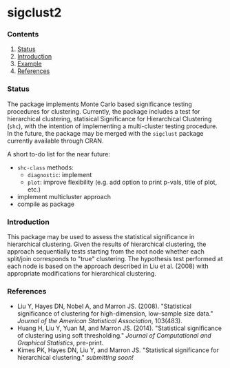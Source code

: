 sigclust2 
=======================

### Contents
1. [Status](#status)
3. [Introduction](#intro)
4. [Example](#example)
5. [References](#refs)


### <a name="status"></a> Status
The package implements Monte Carlo based significance testing procedures for
clustering. Currently, the package includes a test for hierarchical clustering,
statisical Significance for Hierarchical Clustering  (`shc`), with the intention of
implementing a multi-cluster testing procedure. In the future, the package may be
merged with the `sigclust` package currently available through CRAN.

A short to-do list for the near future:
* `shc-class` methods:
  * `diagnostic`: implement
  * `plot`: improve flexibility (e.g. add option to print p-vals, title of plot, etc.)
* implement multicluster approach
* compile as package


### <a name="intro"></a> Introduction
This package may be used to assess the statistical significance in
hierarchical clustering. Given the results of hierarchical clustering,
the approach sequentially tests starting from the root node whether each 
split/join corresponds to "true" clustering. The hypothesis test performed at 
each node is based on the approach described in Liu et al. (2008) with 
appropriate modifications for hierarchical clustering.


<!--
### <a name="example"></a> Example
Consider the `mtcars` dataset. The HSigClust testing procedure may be 
implemented for a specific clustering procedure, e.g. euclidean dissimilarity 
and average linkage, using the call:


```r
library(sigclust2)
```

```
## Error: there is no package called 'sigclust2'
```

```r
##run HSigClust on toy dataset using Ward linkage
our_hsc <- shc(mtcars, metric="euclidean", linkage="ward")
```

```
## Error: could not find function "shc"
```

In the above call to `HSCtest()` we use the default value of `alpha = 1`
which results in the procedure testing at all branches along the dendrogram.
Alternatively, we may have specified `alpha = 0.05` for the testing procedure
to iteratively test from the top using a FWER control stopping procedure 
originally described in Meinshausen et al. 2010. 


```r
##run SHC on toy dataset with FWER control at 0.05
## algorithm will skip all tests ignored by sequential
## FWER procedure.
short_hsc <- shc(mtcars, metric="euclidean", linkage="ward", 
                 alpha=0.05)
```

```
## Error: could not find function "shc"
```

We can access the p-values at each node by calling the getter function, 
`p_norm`:

```r
##only print p-values for the last 5 merges
tail(p_norm(short_hsc))
```

```
## Error: could not find function "p_norm"
```

The order of the p-values is according to the height of each branch, i.e. 
`p_norm(our_hsc[31, ])` corresponds to the highest, (n-1)st branch, at the 
top of the dendrogram. p-values of `2` correspond to branches not having enough
samples to test according to the `min_n` parameter. p-values of `-1`
correspond to branches skipped according to the FWER control procedure (these 
will supercede `2` values).  

A quick way to check the results is to simply `plot` the output. The 
corresponding dendrogram is returned with significant splits appropriately 
labeled:


```r
plot(our_hsc)
```

```
## Error: object 'our_hsc' not found
```

Other plotting options are possible. Suppose we are interested in looking at 
how Mercedes cars might be distributed along the dendrogram.


```r
##extract car maker names
makers <- sapply(strsplit(rownames(mtcars), ' '), '[[', 1)
mylabs <- ifelse(makers == "Merc",
                 "Mercedes", "other")

##plot dendrogram showing all p-values and include "mercedes" label
plot(our_hsc, colGroups=mylabs, textLabs=TRUE, FWER=FALSE, alpha=1)
```

```
## Error: object 'our_hsc' not found
```

Note that the call to `plot()` returns a `ggplot` object. Therefore, we can 
easily adjust the plot using any function from the `ggplot2` package. 

-->

### <a name="refs"></a> References

* Liu Y, Hayes DN, Nobel A, and Marron JS. (2008). "Statistical significance of 
clustering for high-dimension, low–sample size data." 
_Journal of the American Statistical Association_, 103(483).
* Huang H, Liu Y, Yuan M, and Marron JS. (2014). "Statistical significance of 
clustering using soft thresholding." _Journal of Computational and Graphical Statistics_, pre-print.
* Kimes PK, Hayes DN, Liu Y, and Marron JS. "Statistical significance 
for hierarchical clustering." _submitting soon!_

